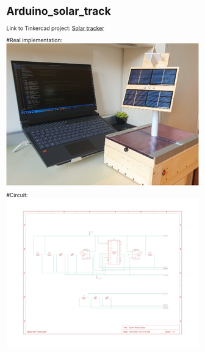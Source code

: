 # Arduino_solar_track
Link to Tinkercad project: [Solar tracker](https://www.tinkercad.com/things/gveaNrLVcNt-grand-robo-juttuli)

#Real implementation:
![alt text](https://github.com/grebano/Arduino_solar_track/blob/main/Photos/Real_implementation.jpg?raw=true)

#Circuit:
![alt text](https://github.com/grebano/Arduino_solar_track/blob/main/Circuit/Solar_track_circuit.jpg?raw=true)
